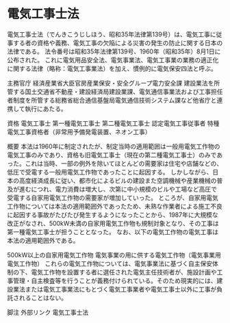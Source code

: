 # 電気工事士法

電気工事士法（でんきこうじしほう、昭和35年法律第139号）は、電気工事に従事する者の資格や義務、電気工事の欠陥による災害の発生の防止に関する日本の法律である。
法令番号は昭和35年法律第139号、1960年（昭和35年）8月1日に公布された。
これに電気用品安全法、電気事業法、電気工事業の業務の適正化に関する法律（略称：電気工事業法）を加え、慣例的に電気保安四法と呼ぶ。

主務官庁
経済産業省大臣官房産業保安・安全グループ電力安全課
建設業法を所管する国土交通省不動産・建設経済局建設業課、電気通信事業法および工事担任者制度を所管する総務省総合通信基盤局電気通信技術システム課など他省庁と連携して執行にあたる。

資格
電気工事士
第一種電気工事士
第二種電気工事士
認定電気工事従事者
特種電気工事資格者（非常用予備発電装置、ネオン工事）

概要
本法は1960年に制定されたが、制定当時の適用範囲は一般用電気工作物の電気工事のみであり、資格も旧電気工事士（現在の第二種電気工事士）のみであった。これは当時、一部の例外を除いてほとんどの需要家は住宅や店舗などの、低圧で受電する一般用電気工作物であったことに起因する。
しかしながら、日本の高度経済成長に従い、都市化によるビルの建設また空調機械や産業機械の普及が進むにつれ、電力消費は増大し、次第に中小規模のビルや工場など高圧で受電する自家用電気工作物の需要家が増加していった。
ところが、自家用電気工作物については本法の適用範囲外であったため、未熟な作業者による施工不良に起因する事故がたびたび発生するようになったことから、1987年に大規模な改正がなされ、500kW未満の自家用電気工作物も規制対象となり、その工事は第一種電気工事士が担うこととなった。
なお、以下の電気工作物の電気工事は本法の適用範囲外である。

500kW以上の自家用電気工作物
電気事業の用に供する電気工作物（電気事業用電気工作物）
これらの電気工作物については、電気事業法に基づく自主保安体制の下、電気工作物を設置する者に選任された電気主任技術者が、施設計画や工事管理・自主検査等を行うことが義務付けられている。そのため現実的には、建設業法または電気工事業法にもとづく電気工事業者や電気工事士以外に工事が負託されることはない。

脚注
外部リンク
電気工事士法